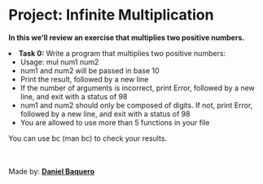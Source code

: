 <html>
<h1>Project: Infinite Multiplication</h1>
<p><strong>In this we'll review an exercise that multiplies two positive numbers.</strong></p>
<body>
<li><strong>Task 0:</strong> Write a program that multiplies two positive numbers:
<ul>
<li>Usage: mul num1 num2</li>
<li>num1 and num2 will be passed in base 10</li>
<li>Print the result, followed by a new line</li>
<li>If the number of arguments is incorrect, print Error, followed by a new line, and exit with a status of 98</li>
<li>num1 and num2 should only be composed of digits. If not, print Error, followed by a new line, and exit with a status of 98</li>
<li>You are allowed to use more than 5 functions in your file</li>
</ul>
<p>You can use bc (man bc) to check your results.</p>
</li>
</body>
<br>
<br>
<footer>Made by: <strong><a href="https://github.com/DanielBaquero28">Daniel Baquero</a></strong></footer>
</html>